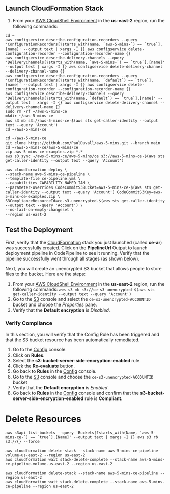 ## Launch CloudFormation Stack

1. From your [AWS CloudShell Environment](https://us-east-2.console.aws.amazon.com/cloudshell/home?region=us-east-2#) in the **us-east-2** region, run the following commands: 

```
cd ~
aws configservice describe-configuration-recorders --query 'ConfigurationRecorders[?starts_with(name, `aws-5-mins-`) == `true`].[name]' --output text | xargs -I {} aws configservice delete-configuration-recorder --configuration-recorder-name {}
aws configservice describe-delivery-channels --query 'DeliveryChannels[?starts_with(name, `aws-5-mins-`) == `true`].[name]' --output text | xargs -I {} aws configservice delete-delivery-channel --delivery-channel-name {}
aws configservice describe-configuration-recorders --query 'ConfigurationRecorders[?starts_with(name, `default`) == `true`].[name]' --output text | xargs -I {} aws configservice delete-configuration-recorder --configuration-recorder-name {}
aws configservice describe-delivery-channels --query 'DeliveryChannels[?starts_with(name, `default`) == `true`].[name]' --output text | xargs -I {} aws configservice delete-delivery-channel --delivery-channel-name {}
sudo rm -rf ~/aws-5-mins-ce
mkdir ~/aws-5-mins-ce
aws s3 mb s3://aws-5-mins-ce-$(aws sts get-caller-identity --output text --query 'Account')
cd ~/aws-5-mins-ce

cd ~/aws-5-mins-ce
git clone https://github.com/PaulDuvall/aws-5-mins.git --branch main  
cd ~/aws-5-mins-ce/aws-5-mins/ce
zip aws-5-mins-ce-examples.zip *.*
aws s3 sync ~/aws-5-mins-ce/aws-5-mins/ce s3://aws-5-mins-ce-$(aws sts get-caller-identity --output text --query 'Account')

aws cloudformation deploy \
--stack-name aws-5-mins-ce-pipeline \
--template-file ce-pipeline.yml \
--capabilities CAPABILITY_NAMED_IAM \
--parameter-overrides CodeCommitS3Bucket=aws-5-mins-ce-$(aws sts get-caller-identity --output text --query 'Account') CodeCommitS3Key=aws-5-mins-ce-examples.zip \
S3ComplianceResourceId=ce-s3-unencrypted-$(aws sts get-caller-identity --output text --query 'Account') \
--no-fail-on-empty-changeset \
--region us-east-2
```

## Test the Deployment

First, verify that the [CloudFormation](https://console.aws.amazon.com/cloudformation/) stack you just launched (called **ce-ar**) was successfully created. Click on the **PipelineUrl** Output to launch deployment pipeline in CodePipeline to see it running. Verify that the pipeline successfully went through all stages (as shown below).

Next, you will create an unencrypted S3 bucket that allows people to store files to the bucket. Here are the steps:

1. From your [AWS CloudShell Environment](https://us-east-2.console.aws.amazon.com/cloudshell/home?region=us-east-2#) in the **us-east-2** region, run the following commands:
```aws s3 mb s3://ce-s3-unencrypted-$(aws sts get-caller-identity --output text --query 'Account')```
1. Go to the [S3](https://console.aws.amazon.com/s3/) console and select the `ce-s3-unencrypted-ACCOUNTID` bucket and choose the *Properties* pane.
1. Verify that the **Default encryption** is *Disabled*.

### Verify Compliance
In this section, you will verify that the Config Rule has been triggered and that the S3 bucket resource has been automatically remediated.
1. Go to the [Config](https://console.aws.amazon.com/config/) console.
2. Click on **Rules**.
3. Select the **s3-bucket-server-side-encryption-enabled** rule.
4. Click the **Re-evaluate** button.
5. Go back to **Rules** in the [Config](https://console.aws.amazon.com/config/) console.
6. Go to the [S3](https://console.aws.amazon.com/s3/) console and choose the `ce-s3-unencrypted-ACCOUNTID` bucket
7. Verify that the **Default encryption** is *Enabled*.
8. Go back to **Rules** in the [Config](https://console.aws.amazon.com/config/) console and confirm that the **s3-bucket-server-side-encryption-enabled** rule is **Compliant**. 

# Delete Resources

```
aws s3api list-buckets --query 'Buckets[?starts_with(Name, `aws-5-mins-ce-`) == `true`].[Name]' --output text | xargs -I {} aws s3 rb s3://{} --force

aws cloudformation delete-stack --stack-name aws-5-mins-ce-pipeline-volume-us-east-2 --region us-east-2
aws cloudformation wait stack-delete-complete --stack-name aws-5-mins-ce-pipeline-volume-us-east-2 --region us-east-2

aws cloudformation delete-stack --stack-name aws-5-mins-ce-pipeline --region us-east-2
aws cloudformation wait stack-delete-complete --stack-name aws-5-mins-ce-pipeline --region us-east-2


```